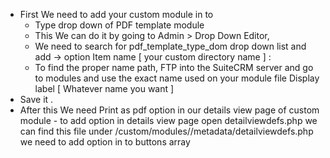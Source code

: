 - First We need to add your custom module in to 
	- Type drop down of PDF template module 
	- This We can do it by going to Admin > Drop Down Editor, 
	- We need to search for pdf_template_type_dom drop down list and add -> option Item name [ your custom directory name ] : 
	- To find the proper name path, FTP into the SuiteCRM server and go to modules and use the exact name used on your module file Display label [ Whatever name you want ] 
- Save it . 
- After this We need Print as pdf option in our details view page of custom module - to add option in details view page open detailviewdefs.php we can find this file under /custom/modules//metadata/detailviewdefs.php we need to add option in to buttons array